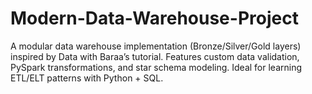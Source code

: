 # Modern-Data-Warehouse-Project
A modular data warehouse implementation (Bronze/Silver/Gold layers) inspired by Data with Baraa’s tutorial. Features custom data validation, PySpark transformations, and star schema modeling. Ideal for learning ETL/ELT patterns with Python + SQL.
